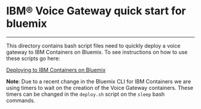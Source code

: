 # IBM&reg; Voice Gateway quick start for bluemix
-------------------
This directory contains bash script files need to quickly deploy a voice gateway to IBM Containers on Bluemix. To see instructions on how to use these scripts go here:

[Deploying to IBM Containers on Bluemix](https://www.ibm.com/support/knowledgecenter/SS4U29/deploybmix.html)

**Note**: Due to a recent change in the Bluemix CLI for IBM Containers we are using timers to wait on the creation of the Voice Gateway containers. These timers can be changed in the `deploy.sh` script on the `sleep` bash commands.

